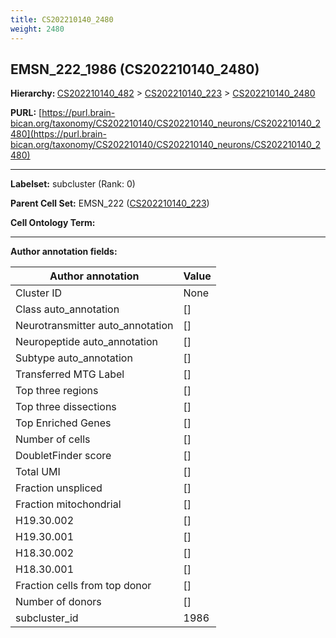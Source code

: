 ```yaml
---
title: CS202210140_2480
weight: 2480
---
```

## EMSN_222_1986 (CS202210140_2480)
<b>Hierarchy: </b>
[CS202210140_482](../CS202210140_482) >
[CS202210140_223](../CS202210140_223) >
[CS202210140_2480](../CS202210140_2480)

**PURL:** [https://purl.brain-bican.org/taxonomy/CS202210140/CS202210140_neurons/CS202210140_2480](https://purl.brain-bican.org/taxonomy/CS202210140/CS202210140_neurons/CS202210140_2480)

---


**Labelset:** subcluster (Rank: 0)

**Parent Cell Set:** EMSN_222 ([CS202210140_223](../CS202210140_223))



**Cell Ontology Term:** 

[MARKER GENES.]: #


---

[TRANSFERRED ANNOTATIONS.]: #


[AUTHOR ANNOTATION FIELDS.]: #


**Author annotation fields:**

| Author annotation | Value |
|-------------------|-------|
|Cluster ID|None|
|Class auto_annotation|[]|
|Neurotransmitter auto_annotation|[]|
|Neuropeptide auto_annotation|[]|
|Subtype auto_annotation|[]|
|Transferred MTG Label|[]|
|Top three regions|[]|
|Top three dissections|[]|
|Top Enriched Genes|[]|
|Number of cells|[]|
|DoubletFinder score|[]|
|Total UMI|[]|
|Fraction unspliced|[]|
|Fraction mitochondrial|[]|
|H19.30.002|[]|
|H19.30.001|[]|
|H18.30.002|[]|
|H18.30.001|[]|
|Fraction cells from top donor|[]|
|Number of donors|[]|
|subcluster_id|1986|
